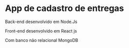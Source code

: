 <h1>App de cadastro de entregas</h1>

Back-end desenvolvido em Node.Js

Front-end desenvolvido em React js

Com banco não relacional MongoDB
